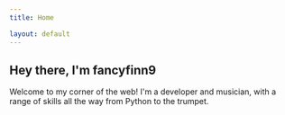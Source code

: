 ```yaml
---
title: Home

layout: default
---
```


## Hey there, I'm fancyfinn9

Welcome to my corner of the web! I'm a developer and musician, with a range of skills all the way from Python to the trumpet.

